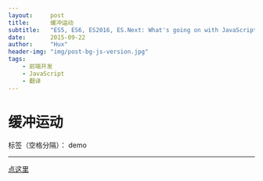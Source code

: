 ```yaml
---
layout:     post
title:      缓冲运动
subtitle:   "ES5, ES6, ES2016, ES.Next: What's going on with JavaScript versioning?"
date:       2015-09-22
author:     "Hux"
header-img: "img/post-bg-js-version.jpg"
tags:
    - 前端开发
    - JavaScript
    - 翻译
---
```


# 缓冲运动

标签（空格分隔）： demo

---

[点这里][1]


  [1]: /demo/move.html
